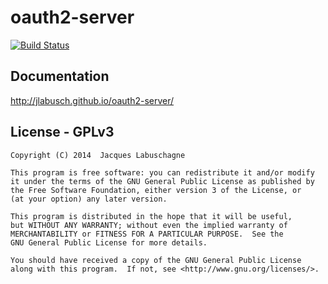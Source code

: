 oauth2-server
=============

[![Build Status](https://travis-ci.org/jlabusch/oauth2-server.svg?branch=master)](https://travis-ci.org/jlabusch/oauth2-server)

Documentation
-------------

http://jlabusch.github.io/oauth2-server/

License - GPLv3
---------------

    Copyright (C) 2014  Jacques Labuschagne

    This program is free software: you can redistribute it and/or modify
    it under the terms of the GNU General Public License as published by
    the Free Software Foundation, either version 3 of the License, or
    (at your option) any later version.

    This program is distributed in the hope that it will be useful,
    but WITHOUT ANY WARRANTY; without even the implied warranty of
    MERCHANTABILITY or FITNESS FOR A PARTICULAR PURPOSE.  See the
    GNU General Public License for more details.

    You should have received a copy of the GNU General Public License
    along with this program.  If not, see <http://www.gnu.org/licenses/>.
